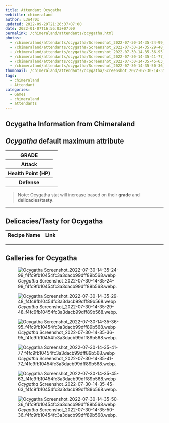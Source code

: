 ```yaml
---
title: Attendant Ocygatha
webtitle: chimeraland
author: L3n4r0x
updated: 2022-09-29T21:26:37+07:00
date: 2022-01-07T16:56:03+07:00
permalink: /chimeraland/attendants/ocygatha.html
photos:
  - /chimeraland/attendants/ocygatha/Screenshot_2022-07-30-14-35-24-99_f4fc9fb10454fc3a3dacb99dff89b568.webp
  - /chimeraland/attendants/ocygatha/Screenshot_2022-07-30-14-35-29-48_f4fc9fb10454fc3a3dacb99dff89b568.webp
  - /chimeraland/attendants/ocygatha/Screenshot_2022-07-30-14-35-36-95_f4fc9fb10454fc3a3dacb99dff89b568.webp
  - /chimeraland/attendants/ocygatha/Screenshot_2022-07-30-14-35-41-77_f4fc9fb10454fc3a3dacb99dff89b568.webp
  - /chimeraland/attendants/ocygatha/Screenshot_2022-07-30-14-35-45-63_f4fc9fb10454fc3a3dacb99dff89b568.webp
  - /chimeraland/attendants/ocygatha/Screenshot_2022-07-30-14-35-50-36_f4fc9fb10454fc3a3dacb99dff89b568.webp
thumbnail: /chimeraland/attendants/ocygatha/Screenshot_2022-07-30-14-35-24-99_f4fc9fb10454fc3a3dacb99dff89b568.webp
tags:
  - chimeraland
  - Attendant
categories:
  - Games
  - chimeraland
  - attendants
---
```


<link
  rel="stylesheet"
  href="https://rawcdn.githack.com/dimaslanjaka/Web-Manajemen/870a349/css/bootstrap-5-3-0-alpha3-wrapper.css"
/>
<section id="bootstrap-wrapper">
  <div data-bs-theme="dark">
    <h2>Ocygatha Information from Chimeraland</h2>
    <h2 id="attribute"><i>Ocygatha</i> default maximum attribute</h2>
    <div class="row">
      <div class="col mb-2">
        <div class="card">
          <div class="card-body">
            <table>
              <tr>
                <th>GRADE</th>
                <td><br /></td>
              </tr>
              <tr>
                <th>Attack</th>
                <td></td>
              </tr>
              <tr>
                <th>Health Point (HP)</th>
                <td></td>
              </tr>
              <tr>
                <th>Defense</th>
                <td></td>
              </tr>
            </table>
          </div>
        </div>
      </div>
    </div>
    <blockquote>
      Note: Ocygatha stat will increase based on their <b>grade</b> and
      <b>delicacies/tasty</b>.
    </blockquote>
    <hr />
    <h2 id="delicacies">Delicacies/Tasty for Ocygatha</h2>
    <div class="card">
      <div class="card-body">
        <div class="table-responsive">
          <table class="table table-striped">
            <thead>
              <tr>
                <th>Recipe Name</th>
                <th>Link</th>
              </tr>
            </thead>
            <tbody></tbody>
          </table>
        </div>
      </div>
    </div>
    <hr />
    <div id="gallery">
      <h2>Galleries for Ocygatha</h2>
      <div class="row">
        <div class="col-lg-6 col-12">
          <figure>
            <img
              src="https://www.webmanajemen.com/chimeraland/attendants/ocygatha/Screenshot_2022-07-30-14-35-24-99_f4fc9fb10454fc3a3dacb99dff89b568.webp"
              alt="Ocygatha Screenshot_2022-07-30-14-35-24-99_f4fc9fb10454fc3a3dacb99dff89b568.webp"
            />
            <figcaption>
              <i>Ocygatha</i>
              Screenshot_2022-07-30-14-35-24-99_f4fc9fb10454fc3a3dacb99dff89b568.webp.
            </figcaption>
          </figure>
        </div>
        <div class="col-lg-6 col-12">
          <figure>
            <img
              src="https://www.webmanajemen.com/chimeraland/attendants/ocygatha/Screenshot_2022-07-30-14-35-29-48_f4fc9fb10454fc3a3dacb99dff89b568.webp"
              alt="Ocygatha Screenshot_2022-07-30-14-35-29-48_f4fc9fb10454fc3a3dacb99dff89b568.webp"
            />
            <figcaption>
              <i>Ocygatha</i>
              Screenshot_2022-07-30-14-35-29-48_f4fc9fb10454fc3a3dacb99dff89b568.webp.
            </figcaption>
          </figure>
        </div>
        <div class="col-lg-6 col-12">
          <figure>
            <img
              src="https://www.webmanajemen.com/chimeraland/attendants/ocygatha/Screenshot_2022-07-30-14-35-36-95_f4fc9fb10454fc3a3dacb99dff89b568.webp"
              alt="Ocygatha Screenshot_2022-07-30-14-35-36-95_f4fc9fb10454fc3a3dacb99dff89b568.webp"
            />
            <figcaption>
              <i>Ocygatha</i>
              Screenshot_2022-07-30-14-35-36-95_f4fc9fb10454fc3a3dacb99dff89b568.webp.
            </figcaption>
          </figure>
        </div>
        <div class="col-lg-6 col-12">
          <figure>
            <img
              src="https://www.webmanajemen.com/chimeraland/attendants/ocygatha/Screenshot_2022-07-30-14-35-41-77_f4fc9fb10454fc3a3dacb99dff89b568.webp"
              alt="Ocygatha Screenshot_2022-07-30-14-35-41-77_f4fc9fb10454fc3a3dacb99dff89b568.webp"
            />
            <figcaption>
              <i>Ocygatha</i>
              Screenshot_2022-07-30-14-35-41-77_f4fc9fb10454fc3a3dacb99dff89b568.webp.
            </figcaption>
          </figure>
        </div>
        <div class="col-lg-6 col-12">
          <figure>
            <img
              src="https://www.webmanajemen.com/chimeraland/attendants/ocygatha/Screenshot_2022-07-30-14-35-45-63_f4fc9fb10454fc3a3dacb99dff89b568.webp"
              alt="Ocygatha Screenshot_2022-07-30-14-35-45-63_f4fc9fb10454fc3a3dacb99dff89b568.webp"
            />
            <figcaption>
              <i>Ocygatha</i>
              Screenshot_2022-07-30-14-35-45-63_f4fc9fb10454fc3a3dacb99dff89b568.webp.
            </figcaption>
          </figure>
        </div>
        <div class="col-lg-6 col-12">
          <figure>
            <img
              src="https://www.webmanajemen.com/chimeraland/attendants/ocygatha/Screenshot_2022-07-30-14-35-50-36_f4fc9fb10454fc3a3dacb99dff89b568.webp"
              alt="Ocygatha Screenshot_2022-07-30-14-35-50-36_f4fc9fb10454fc3a3dacb99dff89b568.webp"
            />
            <figcaption>
              <i>Ocygatha</i>
              Screenshot_2022-07-30-14-35-50-36_f4fc9fb10454fc3a3dacb99dff89b568.webp.
            </figcaption>
          </figure>
        </div>
      </div>
    </div>
  </div>
</section>